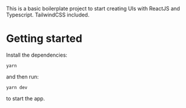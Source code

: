 This is a basic boilerplate project to start creating UIs with ReactJS and Typescript. 
TailwindCSS included.

# Getting started
Install the dependencies:
```
yarn
```
and then run:
```
yarn dev
```
to start the app.
